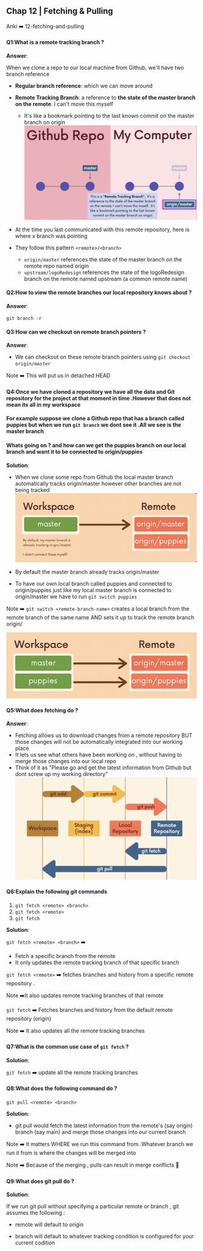 ## Chap 12 | Fetching & Pulling

Anki ➡️ 12-fetching-and-pulling

#### Q1:What is a remote tracking branch ?

**Answer**:

When we clone a repo to our local machine from Github, we'll have two branch reference

- **Regular branch reference**: which we can move around

- **Remote Tracking Branch**: a reference to **the state of the master branch on the remote**. I can't move this myself
  
  - It's like a bookmark pointing to the last known commit on the master branch on origin![zz-remote-tracking-branch](../../Assets/zz-remote-tracking-branch.png)

- At the time you last communicated with this remote repository, here is where x branch was pointing

- They follow this pattern `<remote>/<branch>`
  
  - `origin/master` references the state of the master branch on the remote repo named origin
  - `upstream/logoRedesign` references the state of the logoRedesign branch on the remote named upstream (a common remote name)

#### Q2:How to view the remote branches our local repository knows about ?

**Answer**:

`git branch -r`

#### Q3:How can we checkout on  remote branch pointers ?

**Answer**:

- We can checkout on these remote branch pointers using `git checkout origin/master`

Note ➡️ This will put us in detached HEAD

#### Q4:Once we have cloned a repository we have all the data and Git repository for the project at that moment in time .However that does not mean its all in my workspace

#### For example suppose we clone a Github repo that has a branch called puppies but when we run `git branch` we dont see it .All we see is the master branch

#### Whats going on ? and how can we get the puppies branch on our local branch and want it to be connected to origin/puppies

**Solution**:

- When we clone some repo from Github the local master branch automatically tracks origin/master however other branches are not being tracked ![z-local-remote-tracking-1](../../Assets/z-local-remote-tracking-1.png)

- By default the master branch already tracks origin/master

- To have our own local branch called puppies and connected to origin/puppies just like my local master branch is connected to origin/master we have to run `git switch puppies`

Note ➡️ `git switch <remote-branch-name>` creates a local branch from the remote branch of the same name AND sets it up to track the remote branch origin/<remote-branch-name> 

![z-local-remote-tracking-2](../../Assets/z-local-remote-tracking-2.png)

#### Q5:What does fetching do ?

**Answer**:

- Fetching allows us to download changes from a remote repository BUT those changes will not be automatically integrated into our working place 
- It lets us see what others have been working on , without having to merge those changes into our local repo 
- Think of it as "Please go and get the latest information from Github but dont screw up my working directory"![zzzz-git-fetch-vs-git-pull](../../Assets/zzzz-git-fetch-vs-git-pull.png)

#### Q6:Explain the following git commands

1. `git fetch <remote> <branch>`
2. `git fetch <remote>`
3. `git fetch`

**Solution**:

`git fetch <remote> <branch>` ➡️ 

- Fetch a specific branch from the remote 
- It only updates the remote tracking branch of that specific branch

`git fetch <remote>` ➡️ fetches branches and history from a specific remote repository .

Note ➡️It also updates remote tracking branches of that remote 

`git fetch` ➡️ Fetches branches and history from the default remote repository (origin)

Note ➡️ It also updates all the remote tracking branches  

#### Q7:What is the common use case of `git fetch` ?

**Solution**:

`git fetch` ➡️ update all the remote tracking branches 

#### Q8:What does the following command do ?

`git pull <remote> <branch>` 

**Solution**:

- git pull <remote> <branch> would fetch the latest information from the remote's (say origin) branch (say main) and merge those changes into our current branch 

Note ➡️ It matters WHERE  we run this command from .Whatever branch we run it from is where the changes will be merged into 

Note ➡️ Because of the merging , pulls can result in merge conflicts 🛑

#### Q9:What does git pull do ?

**Solution**:

If we run git pull without specifying a particular remote or branch , git assumes the following : 

- remote will default to origin

- branch will default to whatever tracking condition is configured for your current codition